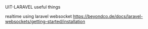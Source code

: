 UIT-LARAVEL useful things

realtime using laravel websocket 
https://beyondco.de/docs/laravel-websockets/getting-started/installation